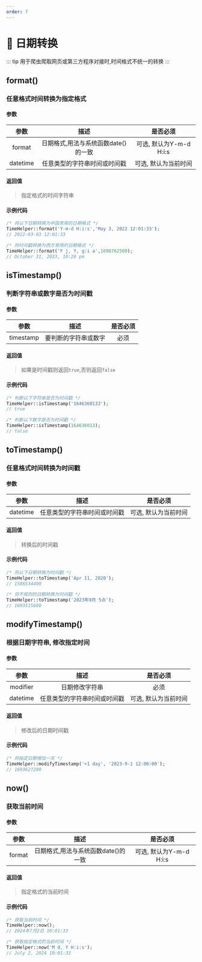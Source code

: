 ```yaml
---
order: 7
---
```


# 🍍 日期转换

::: tip
用于爬虫爬取网页或第三方程序对接时,时间格式不统一的转换
:::

## format()

### 任意格式时间转换为指定格式

#### 参数

|    参数    |          描述           |        是否必须        |
|:--------:|:---------------------:|:------------------:|
|  format  | 日期格式,用法与系统函数date()的一致 | 可选, 默认为Y-m-d H:i:s |
| datetime |    任意类型的字符串时间或时间戳     |    可选, 默认为当前时间     |

#### 返回值

> 指定格式的时间字符串

#### 示例代码

```php
/* 将以下日期转换为中国常用的日期格式 */
TimeHelper::format('Y-m-d H:i:s','May 3, 2022 12:01:33');
// 2022-03-03 12:01:33

/* 将时间戳转换为西方常用的日期格式 */
TimeHelper::format('F j, Y, g:i a',1698762509);
// October 31, 2023, 10:28 pm
```

## isTimestamp()

### 判断字符串或数字是否为时间戳

#### 参数

|    参数     |     描述     | 是否必须 |
|:---------:|:----------:|:----:|
| timestamp | 要判断的字符串或数字 |  必须  |

#### 返回值

> 如果是时间戳则返回`true`,否则返回`false`

#### 示例代码

```php
/* 判断以下字符串是否为时间戳 */
TimeHelper::isTimestamp('1646360133');
// true

/* 判断以下数字是否为时间戳 */
TimeHelper::isTimestamp(164636013);
// false
```

## toTimestamp()

### 任意格式时间转换为时间戳

#### 参数

|    参数    |       描述       |    是否必须     |
|:--------:|:--------------:|:-----------:|
| datetime | 任意类型的字符串时间或时间戳 | 可选, 默认为当前时间 |

#### 返回值

> 转换后的时间戳

#### 示例代码

```php
/* 将以下日期转换为时间戳 */
TimeHelper::toTimestamp('Apr 11, 2020');
// 1586534400

/* 将不规则的日期转换为时间戳 */
TimeHelper::toTimestamp('2023年9月 5点');
// 1693515600
```

## modifyTimestamp()

### 根据日期字符串, 修改指定时间

#### 参数

|    参数    |       描述       |    是否必须     |
|:--------:|:--------------:|:-----------:|
| modifier |    日期修改字符串     |     必须      |
| datetime | 任意类型的字符串时间或时间戳 | 可选, 默认为当前时间 |

#### 返回值

> 修改后的日期时间戳

#### 示例代码

```php
/* 将指定日期增加一天 */
TimeHelper::modifyTimestamp('+1 day', '2023-9-1 12:00:00');
// 1693627200
```

## now()

### 获取当前时间

#### 参数

|   参数   |          描述           |        是否必须        |
|:------:|:---------------------:|:------------------:|
| format | 日期格式,用法与系统函数date()的一致 | 可选, 默认为Y-m-d H:i:s |

#### 返回值

> 指定格式的当前时间

#### 示例代码

```php
/* 获取当前时间 */
TimeHelper::now();
// 2024年7月2日 10:01:33

/* 获取指定格式的当前时间 */
TimeHelper::now('M d, Y H:i:s');
// July 2, 2024 10:01:33
```